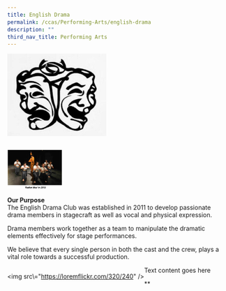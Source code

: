 ```yaml
---
title: English Drama
permalink: /ccas/Performing-Arts/english-drama
description: ""
third_nav_title: Performing Arts
---
```

<img src="/images/english%20drama%20icon.jpeg" 
     style="width:45%">
		 

<div>

<div style="float: right">

<img src="/images/raden%20mas.png" 
     style="width:25%">

</div>

<div>

<strong>Our Purpose</strong>
<br>The English Drama Club was established in 2011 to develop passionate drama members in stagecraft as well as vocal and physical expression.

Drama members work together as a team to manipulate the dramatic elements effectively for stage performances.

We believe that every single person in both the cast and the crew, plays a vital role towards a successful production.

</div>

</div>





<div>

  

<div style="float: left">

  

<img src\\="https://loremflickr.com/320/240" />

  

</div>

  

<div>

  

Text content goes here

  

</div>

  

</div>

**